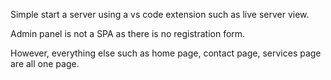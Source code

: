 Simple start a server using a vs code extension such as live server view.


Admin panel is not a SPA as there is no registration form.

However, everything else such as home page, contact page, services page are all one page.

